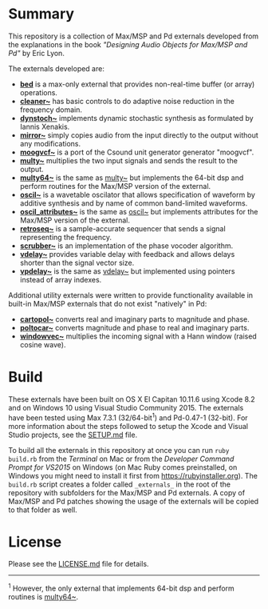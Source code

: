 # Summary

This repository is a collection of Max/MSP and Pd externals developed from the explanations in the book *"Designing Audio Objects for Max/MSP and Pd"* by Eric Lyon.  

The externals developed are:  
- [**bed**](bed) is a max-only external that provides non-real-time buffer (or array) operations.  
- [**cleaner~**](cleaner~) has basic controls to do adaptive noise reduction in the frequency domain.  
- [**dynstoch~**](dynstoch~) implements dynamic stochastic synthesis as formulated by Iannis Xenakis.  
- [**mirror~**](mirror~) simply copies audio from the input directly to the output without any modifications.  
- [**moogvcf~**](moogvcf~) is a port of the Csound unit generator generator "moogvcf".  
- [**multy~**](multy~) multiplies the two input signals and sends the result to the output.  
- [**multy64~**](multy64~) is the same as [multy~](multy~) but implements the 64-bit dsp and perform routines for the Max/MSP version of the external.  
- [**oscil~**](oscil~) is a wavetable oscilator that allows specification of waveform by additive synthesis and by name of common band-limited waveforms.  
- [**oscil_attributes~**](oscil_attributes~) is the same as [oscil~](oscil~) but implements attributes for the Max/MSP version of the external.  
- [**retroseq~**](retroseq~) is a sample-accurate sequencer that sends a signal representing the frequency.  
- [**scrubber~**](scrubber~) is an implementation of the phase vocoder algorithm.  
- [**vdelay~**](vdelay~) provides variable delay with feedback and allows delays shorter than the signal vector size.  
- [**vpdelay~**](vpdelay~) is the same as [vdelay~](vdelay~) but implemented using pointers instead of array indexes.  

Additional utility externals were written to provide functionality available in built-in Max/MSP externals that do not exist "natively" in Pd:  
- [**cartopol~**](cartopol~) converts real and imaginary parts to magnitude and phase.  
- [**poltocar~**](poltocar~) converts magnitude and phase to real and imaginary parts.  
- [**windowvec~**](windowvec~) multiplies the incoming signal with a Hann window (raised cosine wave).  

# Build
These externals have been built on OS X El Capitan 10.11.6 using Xcode 8.2 and on Windows 10 using Visual Studio Community 2015. The externals have been tested using Max 7.3.1 (32/64-bit<sup>1</sup>) and Pd-0.47-1 (32-bit). For more information about the steps followed to setup the Xcode and Visual Studio projects, see the [SETUP.md](SETUP.md) file.  

To build all the externals in this repository at once you can run ``ruby build.rb`` from the *Terminal* on Mac or from the *Developer Command Prompt for VS2015* on Windows (on Mac Ruby comes preinstalled, on Windows you might need to install it first from https://rubyinstaller.org). The ``build.rb`` script creates a folder called ``_externals_`` in the root of the repository with subfolders for the Max/MSP and Pd externals. A copy of Max/MSP and Pd patches showing the usage of the externals will be copied to that folder as well.  

# License
Please see the [LICENSE.md](LICENSE.md) file for details.

********************************************************************************
<sup>1</sup> However, the only external that implements 64-bit dsp and perform routines is [multy64~](multy64~).
